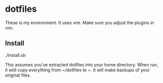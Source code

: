 # dotfiles

These is my environment.  It uses vim.  Make sure you adjust the plugins in vim.

## Install

  ./install.sh
  
  This assumes you've extracted dotfiles into your home directory.  When run, it wiill copy everything from ~/dotfiles to ~.  It will make backups of your original files.
  
